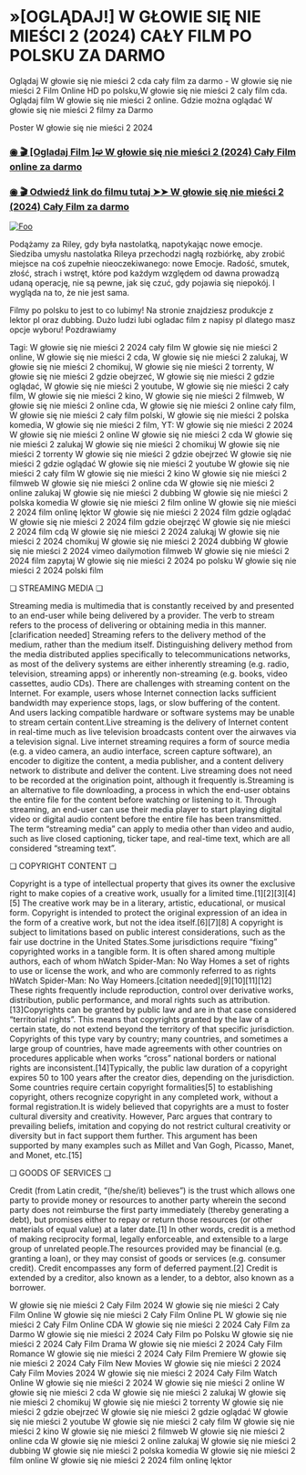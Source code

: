 # »[OGLĄDAJ!] W GŁOWIE SIĘ NIE MIEŚCI 2 (2024) CAŁY FILM PO POLSKU ZA DARMO

Oglądaj W głowie się nie mieści 2 cda cały film za darmo - W głowie się nie mieści 2 Film Online HD po polsku,W głowie się nie mieści 2 caly film cda. Oglądaj film W głowie się nie mieści 2 online. Gdzie można oglądać W głowie się nie mieści 2 filmy za Darmo

Poster W głowie się nie mieści 2 2024

<div class="markdown-heading" dir="auto"><h3 tabindex="-1" class="heading-element" dir="auto"><a href="https://bit.ly/insideout2calyfilm">◉ 🎬 [Ogladaj Film ]➫ W głowie się nie mieści 2 (2024) Cały Film online za darmo</a></h3></p>

<div class="markdown-heading" dir="auto"><h3 tabindex="-1" class="heading-element" dir="auto"><a href="https://bit.ly/insideout2calyfilm">◉ 🎬 Odwiedź link do filmu tutaj ➤➤ W głowie się nie mieści 2 (2024) Cały Film za darmo</a></h3></p>


[![Foo](https://camo.githubusercontent.com/917e6ed5c302499242165dcc02bdbce85c075fd21b35918eb9c0b771855261b8/68747470733a2f2f7374617469632e7769787374617469632e636f6d2f6d656469612f6232343966395f61646163386637306662336634356238383639313639366337376465313866337e6d76322e676966)](https://bit.ly/insideout2calyfilm)

Podążamy za Riley, gdy była nastolatką, napotykając nowe emocje. Siedziba umysłu nastolatka Rileya przechodzi nagłą rozbiórkę, aby zrobić miejsce na coś zupełnie nieoczekiwanego: nowe Emocje. Radość, smutek, złość, strach i wstręt, które pod każdym względem od dawna prowadzą udaną operację, nie są pewne, jak się czuć, gdy pojawia się niepokój. I wygląda na to, że nie jest sama.

Filmy po polsku to jest to co lubimy! Na stronie znajdziesz produkcje z lektor pl oraz dubbing. Dużo ludzi lubi ogladac film z napisy pl dlatego masz opcje wyboru! Pozdrawiamy


Tagi: W głowie się nie mieści 2 2024 cały film W głowie się nie mieści 2 online, W głowie się nie mieści 2 cda, W głowie się nie mieści 2 zalukaj, W głowie się nie mieści 2 chomikuj, W głowie się nie mieści 2 torrenty, W głowie się nie mieści 2 gdzie obejrzeć, W głowie się nie mieści 2 gdzie oglądać, W głowie się nie mieści 2 youtube, W głowie się nie mieści 2 cały film, W głowie się nie mieści 2 kino, W głowie się nie mieści 2 filmweb, W głowie się nie mieści 2 online cda, W głowie się nie mieści 2 online cały film, W głowie się nie mieści 2 cały film polski, W głowie się nie mieści 2 polska komedia, W głowie się nie mieści 2 film, YT: W głowie się nie mieści 2 2024 W głowie się nie mieści 2 online W głowie się nie mieści 2 cda W głowie się nie mieści 2 zalukaj W głowie się nie mieści 2 chomikuj W głowie się nie mieści 2 torrenty W głowie się nie mieści 2 gdzie obejrzeć W głowie się nie mieści 2 gdzie oglądać W głowie się nie mieści 2 youtube W głowie się nie mieści 2 cały film W głowie się nie mieści 2 kino W głowie się nie mieści 2 filmweb W głowie się nie mieści 2 online cda W głowie się nie mieści 2 online zalukaj W głowie się nie mieści 2 dubbing W głowie się nie mieści 2 polska komedia W głowie się nie mieści 2 film online W głowie się nie mieści 2 2024 film onlinę lęktor W głowie się nie mieści 2 2024 film gdzie oglądać W głowie się nie mieści 2 2024 film gdzie obejrzęć W głowie się nie mieści 2 2024 film cdą W głowie się nie mieści 2 2024 zalukąj W głowie się nie mieści 2 2024 chomikuj W głowie się nie mieści 2 2024 dubbińg W głowie się nie mieści 2 2024 vimeo dailymotion filmweb W głowie się nie mieści 2 2024 film zapytaj W głowie się nie mieści 2 2024 po polsku W głowie się nie mieści 2 2024 polski film


❏ STREAMING MEDIA ❏


Streaming media is multimedia that is constantly received by and presented to an end-user while being delivered by a provider. The verb to stream refers to the process of delivering or obtaining media in this manner.[clarification needed] Streaming refers to the delivery method of the medium, rather than the medium itself. Distinguishing delivery method from the media distributed applies specifically to telecommunications networks, as most of the delivery systems are either inherently streaming (e.g. radio, television, streaming apps) or inherently non-streaming (e.g. books, video cassettes, audio CDs). There are challenges with streaming content on the Internet. For example, users whose Internet connection lacks sufficient bandwidth may experience stops, lags, or slow buffering of the content. And users lacking compatible hardware or software systems may be unable to stream certain content.Live streaming is the delivery of Internet content in real-time much as live television broadcasts content over the airwaves via a television signal. Live internet streaming requires a form of source media (e.g. a video camera, an audio interface, screen capture software), an encoder to digitize the content, a media publisher, and a content delivery network to distribute and deliver the content. Live streaming does not need to be recorded at the origination point, although it frequently is.Streaming is an alternative to file downloading, a process in which the end-user obtains the entire file for the content before watching or listening to it. Through streaming, an end-user can use their media player to start playing digital video or digital audio content before the entire file has been transmitted. The term “streaming media” can apply to media other than video and audio, such as live closed captioning, ticker tape, and real-time text, which are all considered “streaming text”.


❏ COPYRIGHT CONTENT ❏


Copyright is a type of intellectual property that gives its owner the exclusive right to make copies of a creative work, usually for a limited time.[1][2][3][4][5] The creative work may be in a literary, artistic, educational, or musical form. Copyright is intended to protect the original expression of an idea in the form of a creative work, but not the idea itself.[6][7][8] A copyright is subject to limitations based on public interest considerations, such as the fair use doctrine in the United States.Some jurisdictions require “fixing” copyrighted works in a tangible form. It is often shared among multiple authors, each of whom hWatch Spider-Man: No Way Homes a set of rights to use or license the work, and who are commonly referred to as rights hWatch Spider-Man: No Way Homeers.[citation needed][9][10][11][12] These rights frequently include reproduction, control over derivative works, distribution, public performance, and moral rights such as attribution. [13]Copyrights can be granted by public law and are in that case considered “territorial rights”. This means that copyrights granted by the law of a certain state, do not extend beyond the territory of that specific jurisdiction. Copyrights of this type vary by country; many countries, and sometimes a large group of countries, have made agreements with other countries on procedures applicable when works “cross” national borders or national rights are inconsistent.[14]Typically, the public law duration of a copyright expires 50 to 100 years after the creator dies, depending on the jurisdiction. Some countries require certain copyright formalities[5] to establishing copyright, others recognize copyright in any completed work, without a formal registration.It is widely believed that copyrights are a must to foster cultural diversity and creativity. However, Parc argues that contrary to prevailing beliefs, imitation and copying do not restrict cultural creativity or diversity but in fact support them further. This argument has been supported by many examples such as Millet and Van Gogh, Picasso, Manet, and Monet, etc.[15]


❏ GOODS OF SERVICES ❏


Credit (from Latin credit, “(he/she/it) believes”) is the trust which allows one party to provide money or resources to another party wherein the second party does not reimburse the first party immediately (thereby generating a debt), but promises either to repay or return those resources (or other materials of equal value) at a later date.[1] In other words, credit is a method of making reciprocity formal, legally enforceable, and extensible to a large group of unrelated people.The resources provided may be financial (e.g. granting a loan), or they may consist of goods or services (e.g. consumer credit). Credit encompasses any form of deferred payment.[2] Credit is extended by a creditor, also known as a lender, to a debtor, also known as a borrower.


W głowie się nie mieści 2 Cały Film 2024
W głowie się nie mieści 2 Cały Film Online
W głowie się nie mieści 2 Cały Film Online PL
W głowie się nie mieści 2 Cały Film Online CDA
W głowie się nie mieści 2 2024 Cały Film za Darmo
W głowie się nie mieści 2 2024 Cały Film po Polsku
W głowie się nie mieści 2 2024 Cały Film Drama
W głowie się nie mieści 2 2024 Cały Film Romance
W głowie się nie mieści 2 2024 Cały Film Premiere
W głowie się nie mieści 2 2024 Cały Film New Movies
W głowie się nie mieści 2 2024 Cały Film Movies 2024
W głowie się nie mieści 2 2024 Cały Film Watch Online
W głowie się nie mieści 2 2024
W głowie się nie mieści 2 online
W głowie się nie mieści 2 cda
W głowie się nie mieści 2 zalukaj
W głowie się nie mieści 2 chomikuj
W głowie się nie mieści 2 torrenty
W głowie się nie mieści 2 gdzie obejrzeć
W głowie się nie mieści 2 gdzie oglądać
W głowie się nie mieści 2 youtube
W głowie się nie mieści 2 cały film
W głowie się nie mieści 2 kino
W głowie się nie mieści 2 filmweb
W głowie się nie mieści 2 online cda
W głowie się nie mieści 2 online zalukaj
W głowie się nie mieści 2 dubbing
W głowie się nie mieści 2 polska komedia
W głowie się nie mieści 2 film online
W głowie się nie mieści 2 2024 film onlinę lęktor
